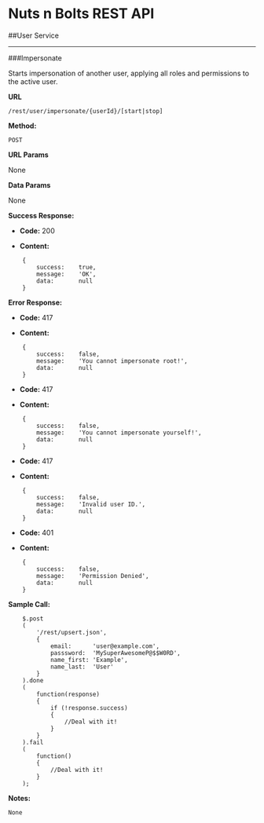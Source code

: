 Nuts n Bolts REST API
=====================
##User Service

---
###Impersonate

 Starts impersonation of another user, applying all roles and permissions to the active user.

**URL**

 `/rest/user/impersonate/{userId}/[start|stop]`

**Method:**

 `POST`

**URL Params**

None

**Data Params**

None

**Success Response:**
	
* **Code:** 200
	
* **Content:** 
```
	{
		success:	true,
		message:	'OK',
		data:		null
	}
```

**Error Response:**

* **Code:** 417
	
* **Content:** 
```
	{
		success:	false,
		message:	'You cannot impersonate root!',
		data:		null
	}
```

* **Code:** 417
	
* **Content:** 
```
	{
		success:	false,
		message:	'You cannot impersonate yourself!',
		data:		null
	}
```

* **Code:** 417
	
* **Content:** 
```
	{
		success:	false,
		message:	'Invalid user ID.',
		data:		null
	}
```

* **Code:** 401
	
* **Content:** 
```
	{
		success:	false,
		message:	'Permission Denied',
		data:		null
	}
```

**Sample Call:**

```
	$.post
	(
		'/rest/upsert.json',
		{
			email:		'user@example.com',
			passsword:	'MySuperAwesomeP@$$W0RD',
			name_first:	'Example',
			name_last:	'User'
		}
	).done
	(
		function(response)
		{
			if (!response.success)
			{
				//Deal with it!
			}
		}
	).fail
	(
		function()
		{
			//Deal with it!
		}
	);
```

**Notes:**

	None